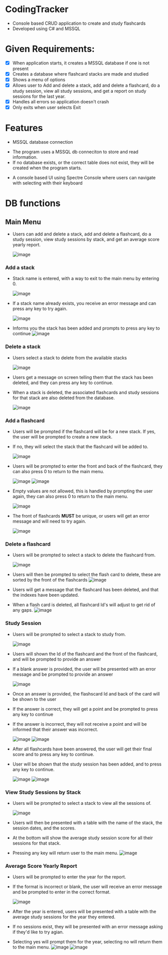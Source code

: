 # CodingTracker
- Console based CRUD application to create and study flashcards
- Developed using C# and MSSQL

# Given Requirements:
- [x] When application starts, it creates a MSSQL database if one is not present
- [x] Creates a database where flashcard stacks are made and studied
- [x] Shows a menu of options
- [x] Allows user to Add and delete a stack, add and delete a flashcard, do a study session, view all study sessions, and get a report on study sessions for the last year.
- [x] Handles all errors so application doesn't crash
- [x] Only exits when user selects Exit

# Features

* MSSQL database connection
		
- The program uses a MSSQL db conneciton to store and read information.
- If no database exists, or the correct table does not exist, they will be created when the program starts.

* A console based UI using Spectre Console where users can navigate with selecting with their keyboard


# DB functions

## Main Menu

- Users can add and delete a stack, add and delete a flashcard, do a study session, view study sessions by stack, and get an average score yearly report.

	![image](https://github.com/Fennikko/Images/blob/main/FlashcardsMainMenu.png)

### Add a stack

- Stack name is entered, with a way to exit to the main menu by entering 0.

	![image](https://github.com/Fennikko/Images/blob/main/StackName.png)

- If a stack name already exists, you receive an error message and can press any key to try again.

	![image](https://github.com/Fennikko/Images/blob/main/StackError.png)

- Informs you the stack has been added and prompts to press any key to continue
	![image](https://github.com/Fennikko/Images/blob/main/StackAddSuccess.png)

### Delete a stack

- Users select a stack to delete from the available stacks

	![image](https://github.com/Fennikko/Images/blob/main/StackDeletion.png)

- Users get a message on screen telling them that the stack has been deleted, and they can press any key to continue.
- When a stack is deleted, the associated flashcards and study sessions for that stack are also deleted from the database.

	![image](https://github.com/Fennikko/Images/blob/main/StackDeleted.png)

### Add a flashcard

- Users will be prompted if the flashcard will be for a new stack. If yes, the user will be prompted to create a new stack.
- If no, they will select the stack that the flashcard will be added to.

	![image](https://github.com/Fennikko/Images/blob/main/AddFlashcardStackSelect.png)

- Users will be prompted to enter the front and back of the flashcard, they can also press 0 to return to the main menu.

	![image](https://github.com/Fennikko/Images/blob/main/FlashcardFront.png)
	![image](https://github.com/Fennikko/Images/blob/main/FlashcardBack.png)

- Empty values are not allowed, this is handled by prompting the user again, they can also press 0 to return to the main menu.

	![image](https://github.com/Fennikko/Images/blob/main/FlashcardEmpty.png)

- The front of flashcards **MUST** be unique, or users will get an error message and will need to try again.

	![image](https://github.com/Fennikko/Images/blob/main/FlashcardAddError.png)



### Delete a flashcard

- Users will be prompted to select a stack to delete the flashcard from.

	![image](https://github.com/Fennikko/Images/blob/main/FlashcardDeletion1.png)

- Users will then be prompted to select the flash card to delete, these are sorted by the front of the flashcards
	![image](https://github.com/Fennikko/Images/blob/main/FlashcardDeletion2.png)

- Users will get a message that the flashcard has been deleted, and that the indexes have been updated.
- When a flash card is deleted, all flashcard Id's will adjust to get rid of any gaps.
	![image](https://github.com/Fennikko/Images/blob/main/FlashcardDeletion3.png)


### Study Session

- Users will be prompted to select a stack to study from.

	![image](https://github.com/Fennikko/Images/blob/main/FlashcardStudySession.png)

- Users will shown the Id of the flashcard and the front of the flashcard, and will be prompted to provide an answer
- If a blank answer is provided, the user will be presented with an error message and be prompted to provide an answer

	![image](https://github.com/Fennikko/Images/blob/main/FlashcardStudySession2.png)

- Once an answer is provided, the flashscard Id and back of the card will be shown to the user
- If the answer is correct, they will get a point and be prompted to press any key to continue
- If the answer is incorrect, they will not receive a point and will be informed that their answer was incorrect.

	![image](https://github.com/Fennikko/Images/blob/main/FlashcardStudySession3.png)
	![image](https://github.com/Fennikko/Images/blob/main/FlashcardStudySession4.png)

- After all flashcards have been answered, the user will get their final score and to press any key to continue.
- User will be shown that the study session has been added, and to press any key to continue.

	![image](https://github.com/Fennikko/Images/blob/main/FlashcardStudySession5.png)
	![image](https://github.com/Fennikko/Images/blob/main/FlashcardStudySession6.png)


### View Study Sessions by Stack

- Users will be prompted to select a stack to view all the sessions of.

	![image](https://github.com/Fennikko/Images/blob/main/FlashcardViewStudySessions.png)

- Users will then be presented with a table with the name of the stack, the session dates, and the scores.
- At the bottom will show the average study session score for all their sessions for that stack.
- Pressing any key will return user to the main menu.
	![image](https://github.com/Fennikko/Images/blob/main/FlashcardViewStudySessions2.png)


### Average Score Yearly Report

- Users will be prompted to enter the year for the report.
- If the format is incorrect or blank, the user will receive an error message and be prompted to enter in the correct format.

	![image](https://github.com/Fennikko/Images/blob/main/FlashcardsYearlyReport.png)

- After the year is entered, users will be presented with a table with the average study sessions for the year they entered.
- If no sessions exist, they will be presented with an error message asking if they'd like to try agian.
- Selecting yes will prompt them for the year, selecting no will return them to the main menu.
	![image](https://github.com/Fennikko/Images/blob/main/FlashcardsYearlyReport2.png)
	![image](https://github.com/Fennikko/Images/blob/main/FlashcardsYearlyReport3.png)